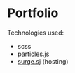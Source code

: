 Portfolio
===
Technologies used:
- scss
- [particles.js](https://github.com/VincentGarreau/particles.js/)
- [surge.sj](surge.sh) (hosting)
